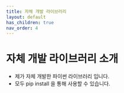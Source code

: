 ```yaml
---
title: 자체 개발 라이브러리
layout: default
has_children: true
nav_order: 4
---
```


# 자체 개발 라이브러리 소개

* 제가 자체 개발한 파이썬 라이브러리 입니다.
* 모두 pip install 을 통해 사용할 수 있습니다.
